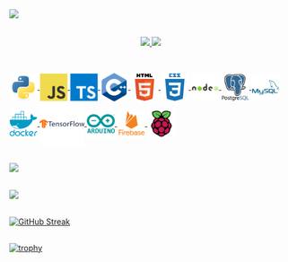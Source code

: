

##
 ![](https://komarev.com/ghpvc/?username=SauloHenriqueAguiar)
##
<!--
**SauloHenriqueAguiar/SauloHenriqueAguiar** is a ✨ _special_ ✨ repository because its `README.md` (this file) appears on your GitHub profile.

Here are some ideas to get you started:

- 🔭 I’m currently working on algotrading strategies of cryptocurrency.
- 🌱 I’m currently learning docker, api restful
- 👯 I’m looking to collaborate on framework strategies algorithm investment cryptocyrrency.
- 📫 How to reach me: saulohjr@hotmail.com
-->
<div align="center">
  <a href="https://github.com/SauloHenriqueAguiar">
  <img height="180em" src="https://github-readme-stats.vercel.app/api?username=SauloHenriqueAguiar&show_icons=true&theme=dark&include_all_commits=true&count_private=true"/>
  <img height="180em" src="https://github-readme-stats.vercel.app/api/top-langs/?username=SauloHenriqueAguiar&layout=compact&langs_count=7&theme=dark"/>
</div>
  
  ##
<div style="display: inline_block"><br>
  <img align="center" alt="Rafa-Js" height="50" width="50" src="https://github.com/devicons/devicon/blob/master/icons/python/python-original.svg">
  <img align="center" alt="Rafa-Js" height="50" width="50" src="https://github.com/devicons/devicon/blob/master/icons/javascript/javascript-original.svg"> 
  <img align="center" alt="Rafa-Js" height="50" width="50" src="https://github.com/devicons/devicon/blob/master/icons/typescript/typescript-original.svg">
  <img align="center" alt="Rafa-Js" height="50" width="50" src="https://github.com/devicons/devicon/blob/master/icons/cplusplus/cplusplus-original.svg"> 
  <img align="center" alt="Rafa-Js" height="50" width="50" src="https://github.com/devicons/devicon/blob/master/icons/html5/html5-original-wordmark.svg">  
  <img align="center" alt="Rafa-Js" height="50" width="50" src="https://github.com/devicons/devicon/blob/master/icons/css3/css3-plain-wordmark.svg"> 
  <img align="center" alt="Rafa-Js" height="50" width="50" src="https://github.com/devicons/devicon/blob/master/icons/nodejs/nodejs-original-wordmark.svg">
  <img align="center" alt="Rafa-Js" height="50" width="50" src="https://github.com/devicons/devicon/blob/master/icons/postgresql/postgresql-original-wordmark.svg">
  <img align="center" alt="Rafa-Js" height="50" width="50" src="https://github.com/devicons/devicon/blob/master/icons/mysql/mysql-plain-wordmark.svg">
  <img align="center" alt="Rafa-Js" height="50" width="50" src="https://github.com/devicons/devicon/blob/master/icons/docker/docker-plain-wordmark.svg">
  <img align="center" alt="Rafa-Js" height="80" width="80" src="https://github.com/devicons/devicon/blob/master/icons/tensorflow/tensorflow-original-wordmark.svg">
  <img align="center" alt="Rafa-Js" height="50" width="50" src="https://github.com/devicons/devicon/blob/master/icons/arduino/arduino-original-wordmark.svg">
  <img align="center" alt="Rafa-Js" height="50" width="50" src="https://github.com/devicons/devicon/blob/master/icons/firebase/firebase-plain-wordmark.svg"> 
  <img align="center" alt="Rafa-Js" height="50" width="50" src="https://github.com/devicons/devicon/blob/master/icons/raspberrypi/raspberrypi-original.svg"> 
  
  
  
  
</div>  

  ##

  <div> 
  
  <a href="https://www.linkedin.com/in/saulo-henrique-a428861aa/" target="_blank"><img src="https://img.shields.io/badge/-LinkedIn-%230077B5?style=for-the-badge&logo=linkedin&logoColor=white" target="_blank"></a> 
 ##
 
 <img height="137px"
  src="https://stackoverflow-card.vercel.app/?userID=18902364&theme=dracula"
/>
    
##
[![GitHub Streak](https://github-readme-streak-stats.herokuapp.com/?user=SauloHenriqueAguiar)](https://git.io/streak-stats)

##
 
    
[![trophy](https://github-profile-trophy.vercel.app/?username=SauloHenriqueAguiar)](https://github.com/ryo-ma/github-profile-trophy)


